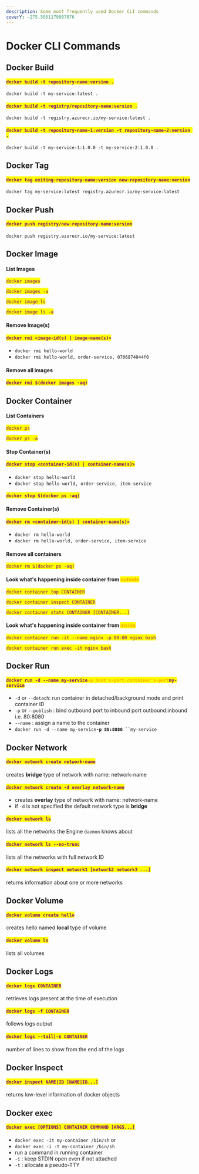 ```yaml
---
description: Some most frequently used Docker CLI commands
coverY: -275.5061179087876
---
```


# Docker CLI Commands

## Docker Build

#### <mark style="color:purple;">`docker build -t repository-name:version .`</mark>

`docker build -t my-service:latest .`

#### <mark style="color:purple;">`docker build -t registry/repository-name:version .`</mark>

`docker build -t registry.azurecr.io/my-service:latest .`

#### <mark style="color:purple;">`docker build -t repository-name-1:version -t repository-name-2:version .`</mark>

`docker build -t my-service-1:1.0.0 -t my-service-2:1.0.0 .`

## Docker Tag

#### <mark style="color:purple;">`docker tag exiting-repository-name:version new-repository-name:version`</mark>

`docker tag my-service:latest registry.azurecr.io/my-service:latest`

## Docker Push

#### <mark style="color:purple;">`docker push registry/new-repository-name:version`</mark>

`docker push registry.azurecr.io/my-service:latest`

## Docker Image

#### List Images

<mark style="color:purple;">`docker images`</mark>

<mark style="color:purple;">`docker images -a`</mark>

<mark style="color:purple;">`docker image ls`</mark>

<mark style="color:purple;">`docker image ls -a`</mark>

#### Remove Image(s)

#### <mark style="color:purple;">`docker rmi <image-id(s) | image-name(s)>`</mark>

* `docker rmi hello-world`
* `docker rmi hello-world, order-service, 0706874044f0`

#### Remove all images

#### <mark style="color:purple;">`docker rmi $(docker images -aq)`</mark>

## Docker Container

#### List Containers

<mark style="color:purple;">`docker ps`</mark>

<mark style="color:purple;">`docker ps -a`</mark>

#### Stop Container(s)

#### <mark style="color:purple;">`docker stop <container-id(s) | container-name(s)>`</mark>

* `docker stop hello-world`
* `docker stop hello-world, order-service, item-service`

#### <mark style="color:purple;">`docker stop $(docker ps -aq)`</mark>

#### Remove Container(s)

#### <mark style="color:purple;">`docker rm <container-id(s) | container-name(s)>`</mark>

* `docker rm hello-world`
* `docker rm hello-world, order-service, item-service`

#### Remove all containers

<mark style="color:purple;">`docker rm $(docker ps -aq)`</mark>

#### Look what's happening inside container from <mark style="color:orange;">outside</mark>

<mark style="color:purple;">`docker container top CONTAINER`</mark>

<mark style="color:purple;">`docker container inspect CONTAINER`</mark>

<mark style="color:purple;">`docker container stats CONTAINER [CONTAINER...]`</mark>

#### Look what's happening inside container from <mark style="color:orange;">inside</mark>

<mark style="color:purple;">`docker container run -it --name nginx -p 80:80 nginx bash`</mark>

<mark style="color:purple;">`docker container run exec -it nginx bash`</mark>

## Docker Run

#### <mark style="color:purple;">`docker run -d --name my-service`</mark><mark style="color:orange;">**`-p host's-port:container's-port`**</mark><mark style="color:purple;">`my-service`</mark>

* `-d` or `--detach`: run container in detached/background mode and print container ID
* `-p` or `--publish` : bind outbound port to inbound port outbound:inbound i.e. 80:8080
* `--name` : assign a name to the container
* `docker run -d --name my-service`**`-p 80:8080`**` ``my-service`

## Docker Network

#### <mark style="color:purple;">`docker network create network-name`</mark>

creates **bridge** type of network with name: network-name

#### <mark style="color:purple;">`docker network create -d overlay network-name`</mark>

* creates **overlay** type of network with name: network-name
* if `-d` is not specified the default network type is **bridge**

#### <mark style="color:purple;">`docker network ls`</mark>

lists all the networks the Engine `daemon` knows about&#x20;

#### <mark style="color:purple;">`docker network ls --no-trunc`</mark>

lists all the networks with full network ID

#### <mark style="color:purple;">`docker network inspect network1 [network2 network3 ...]`</mark>

returns information about one or more networks

## Docker Volume

#### <mark style="color:purple;">`docker volume create hello`</mark>

creates hello named **local** type of volume

#### <mark style="color:purple;">`docker volume ls`</mark>

lists all volumes

## Docker Logs

#### <mark style="color:purple;">`docker logs CONTAINER`</mark>

retrieves logs present at the time of execution

#### <mark style="color:purple;">`docker logs -f CONTAINER`</mark>

follows logs output

#### <mark style="color:purple;">`docker logs --tail|-n CONTAINER`</mark>

number of lines to show from the end of the logs

## Docker Inspect

#### <mark style="color:purple;">`docker inspect NAME|ID [NAME|ID...]`</mark>

returns low-level information of docker objects

## Docker exec

#### <mark style="color:purple;">`docker exec [OPTIONS] CONTAINER COMMAND [ARGS...]`</mark>

* `docker exec -it my-container /bin/sh` or
* `docker exec -i -t my-container /bin/sh`
* run a command in running container
* `-i` : keep STDIN open even if not attached
* `-t` : allocate a pseudo-TTY
